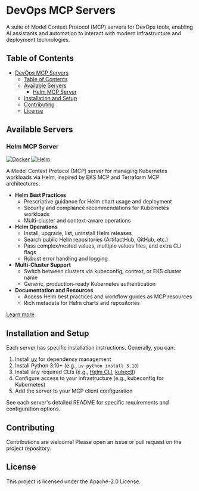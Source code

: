 # DevOps MCP Servers

A suite of Model Context Protocol (MCP) servers for DevOps tools, enabling AI assistants and automation to interact with modern infrastructure and deployment technologies.

## Table of Contents

- [DevOps MCP Servers](#devops-mcp-servers)
  - [Table of Contents](#table-of-contents)
  - [Available Servers](#available-servers)
    - [Helm MCP Server](#helm-mcp-server)
  - [Installation and Setup](#installation-and-setup)
  - [Contributing](#contributing)
  - [License](#license)

## Available Servers

### Helm MCP Server

[![Docker](https://img.shields.io/badge/docker-ready-blue)](https://hub.docker.com/)
[![Helm](https://img.shields.io/badge/helm-supported-brightgreen)](https://helm.sh/)

A Model Context Protocol (MCP) server for managing Kubernetes workloads via Helm, inspired by EKS MCP and Terraform MCP architectures.

- **Helm Best Practices**
  - Prescriptive guidance for Helm chart usage and deployment
  - Security and compliance recommendations for Kubernetes workloads
  - Multi-cluster and context-aware operations
- **Helm Operations**
  - Install, upgrade, list, uninstall Helm releases
  - Search public Helm repositories (ArtifactHub, GitHub, etc.)
  - Pass complex/nested values, multiple values files, and extra CLI flags
  - Robust error handling and logging
- **Multi-Cluster Support**
  - Switch between clusters via kubeconfig, context, or EKS cluster name
  - Generic, production-ready Kubernetes authentication
- **Documentation and Resources**
  - Access Helm best practices and workflow guides as MCP resources
  - Rich metadata for Helm charts and repositories

[Learn more](src/helm-mcp-server/README.md)

## Installation and Setup

Each server has specific installation instructions. Generally, you can:

1. Install [uv](https://docs.astral.sh/uv/getting-started/installation/) for dependency management
2. Install Python 3.10+ (e.g., `uv python install 3.10`)
3. Install any required CLIs (e.g., [Helm CLI](https://helm.sh/docs/intro/install/), [kubectl](https://kubernetes.io/docs/tasks/tools/))
4. Configure access to your infrastructure (e.g., kubeconfig for Kubernetes)
5. Add the server to your MCP client configuration

See each server's detailed README for specific requirements and configuration options.

## Contributing

Contributions are welcome! Please open an issue or pull request on the project repository.

## License

This project is licensed under the Apache-2.0 License.
